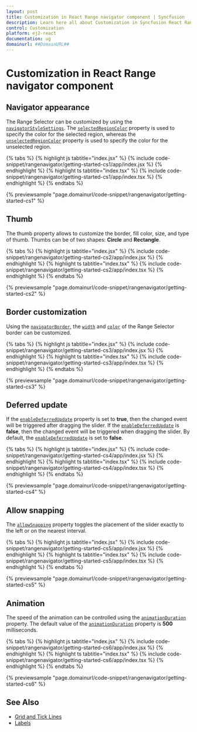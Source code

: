 ```yaml
---
layout: post
title: Customization in React Range navigator component | Syncfusion
description: Learn here all about Customization in Syncfusion React Range navigator component of Syncfusion Essential JS 2 and more.
control: Customization 
platform: ej2-react
documentation: ug
domainurl: ##DomainURL##
---
```


# Customization in React Range navigator component

## Navigator appearance

The Range Selector can be customized by using the [`navigatorStyleSettings`](https://ej2.syncfusion.com/react/documentation/api/range-navigator/#navigatorstylesettings). The [`selectedRegionColor`](https://ej2.syncfusion.com/react/documentation/api/range-navigator/styleSettingsModel/#selectedregioncolor) property is used to specify the color for the selected region, whereas the [`unselectedRegionColor`](https://ej2.syncfusion.com/react/documentation/api/range-navigator/styleSettingsModel/#unselectedregioncolor) property is used to specify the color for the unselected region.

{% tabs %}
{% highlight js tabtitle="index.jsx" %}
{% include code-snippet/rangenavigator/getting-started-cs1/app/index.jsx %}
{% endhighlight %}
{% highlight ts tabtitle="index.tsx" %}
{% include code-snippet/rangenavigator/getting-started-cs1/app/index.tsx %}
{% endhighlight %}
{% endtabs %}

 {% previewsample "page.domainurl/code-snippet/rangenavigator/getting-started-cs1" %}

## Thumb

The thumb property allows to customize the border, fill color, size, and type of thumb. Thumbs can be of two shapes: **Circle** and **Rectangle**.

{% tabs %}
{% highlight js tabtitle="index.jsx" %}
{% include code-snippet/rangenavigator/getting-started-cs2/app/index.jsx %}
{% endhighlight %}
{% highlight ts tabtitle="index.tsx" %}
{% include code-snippet/rangenavigator/getting-started-cs2/app/index.tsx %}
{% endhighlight %}
{% endtabs %}

 {% previewsample "page.domainurl/code-snippet/rangenavigator/getting-started-cs2" %}

## Border customization

Using the [`navigatorBorder`](https://ej2.syncfusion.com/react/documentation/api/range-navigator/thumbSettingsModel/#border), the [`width`](https://ej2.syncfusion.com/react/documentation/api/range-navigator/borderModel/#width) and [`color`](https://ej2.syncfusion.com/react/documentation/api/range-navigator/borderModel/#color) of the Range Selector border can be customized.

{% tabs %}
{% highlight js tabtitle="index.jsx" %}
{% include code-snippet/rangenavigator/getting-started-cs3/app/index.jsx %}
{% endhighlight %}
{% highlight ts tabtitle="index.tsx" %}
{% include code-snippet/rangenavigator/getting-started-cs3/app/index.tsx %}
{% endhighlight %}
{% endtabs %}

 {% previewsample "page.domainurl/code-snippet/rangenavigator/getting-started-cs3" %}

## Deferred update

If the [`enableDeferredUpdate`](https://ej2.syncfusion.com/react/documentation/api/range-navigator/#enabledeferredupdate) property is set to **true**, then the changed event will be triggered after dragging the slider. If the [`enableDeferredUpdate`](https://ej2.syncfusion.com/react/documentation/api/range-navigator/#enabledeferredupdate) is **false**, then the changed event will be triggered when dragging the slider. By default, the [`enableDeferredUpdate`](https://ej2.syncfusion.com/react/documentation/api/range-navigator/#enabledeferredupdate) is set to **false**.

{% tabs %}
{% highlight js tabtitle="index.jsx" %}
{% include code-snippet/rangenavigator/getting-started-cs4/app/index.jsx %}
{% endhighlight %}
{% highlight ts tabtitle="index.tsx" %}
{% include code-snippet/rangenavigator/getting-started-cs4/app/index.tsx %}
{% endhighlight %}
{% endtabs %}

 {% previewsample "page.domainurl/code-snippet/rangenavigator/getting-started-cs4" %}

## Allow snapping

The [`allowSnapping`](https://ej2.syncfusion.com/react/documentation/api/range-navigator/#allowsnapping) property toggles the placement of the slider exactly to the left or on the nearest interval.

{% tabs %}
{% highlight js tabtitle="index.jsx" %}
{% include code-snippet/rangenavigator/getting-started-cs5/app/index.jsx %}
{% endhighlight %}
{% highlight ts tabtitle="index.tsx" %}
{% include code-snippet/rangenavigator/getting-started-cs5/app/index.tsx %}
{% endhighlight %}
{% endtabs %}

 {% previewsample "page.domainurl/code-snippet/rangenavigator/getting-started-cs5" %}

## Animation

The speed of the animation can be controlled using the [`animationDuration`](https://ej2.syncfusion.com/react/documentation/api/range-navigator/#animationduration) property. The default value of the [`animationDuration`](https://ej2.syncfusion.com/react/documentation/api/range-navigator/#animationduration) property is **500** milliseconds.

{% tabs %}
{% highlight js tabtitle="index.jsx" %}
{% include code-snippet/rangenavigator/getting-started-cs6/app/index.jsx %}
{% endhighlight %}
{% highlight ts tabtitle="index.tsx" %}
{% include code-snippet/rangenavigator/getting-started-cs6/app/index.tsx %}
{% endhighlight %}
{% endtabs %}

 {% previewsample "page.domainurl/code-snippet/rangenavigator/getting-started-cs6" %}

## See Also

* [Grid and Tick Lines](./grid-tick/)
* [Labels](./labels/)